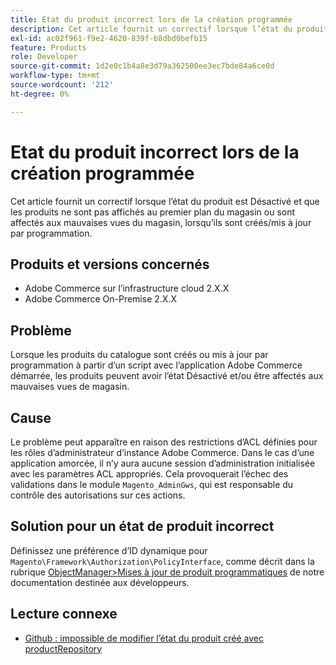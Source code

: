 ```yaml
---
title: Etat du produit incorrect lors de la création programmée
description: Cet article fournit un correctif lorsque l’état du produit est Désactivé et que les produits ne sont pas affichés au premier plan du magasin ou sont affectés aux mauvaises vues du magasin, lorsqu’ils sont créés/mis à jour par programmation.
exl-id: ac02f961-f9e2-4620-839f-b8dbd0befb15
feature: Products
role: Developer
source-git-commit: 1d2e0c1b4a8e3d79a362500ee3ec7bde84a6ce0d
workflow-type: tm+mt
source-wordcount: '212'
ht-degree: 0%

---
```


# Etat du produit incorrect lors de la création programmée

Cet article fournit un correctif lorsque l’état du produit est Désactivé et que les produits ne sont pas affichés au premier plan du magasin ou sont affectés aux mauvaises vues du magasin, lorsqu’ils sont créés/mis à jour par programmation.

## Produits et versions concernés

* Adobe Commerce sur l’infrastructure cloud 2.X.X
* Adobe Commerce On-Premise 2.X.X

## Problème

Lorsque les produits du catalogue sont créés ou mis à jour par programmation à partir d’un script avec l’application Adobe Commerce démarrée, les produits peuvent avoir l’état Désactivé et/ou être affectés aux mauvaises vues de magasin.

## Cause

Le problème peut apparaître en raison des restrictions d’ACL définies pour les rôles d’administrateur d’instance Adobe Commerce. Dans le cas d’une application amorcée, il n’y aura aucune session d’administration initialisée avec les paramètres ACL appropriés. Cela provoquerait l’échec des validations dans le module `Magento_AdminGws`, qui est responsable du contrôle des autorisations sur ces actions.

## Solution pour un état de produit incorrect

Définissez une préférence d’ID dynamique pour `Magento\Framework\Authorization\PolicyInterface`, comme décrit dans la rubrique [ObjectManager>Mises à jour de produit programmatiques](https://devdocs.magento.com/guides/v2.3/extension-dev-guide/object-manager.html#programmatic-product-updates) de notre documentation destinée aux développeurs.

## Lecture connexe

* [Github : impossible de modifier l’état du produit créé avec productRepository](https://github.com/magento/magento2/issues/5664)

